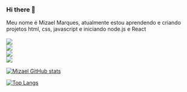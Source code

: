 ### Hi there 👋

Meu nome é Mizael Marques, atualmente estou aprendendo e criando projetos html, css, javascript e iniciando node.js e React
<br> 
<br>
  <img src="https://img.shields.io/badge/HTML5-E34F26?style=for-the-badge&logo=html5&logoColor=white">
<br>
  <img src="https://img.shields.io/badge/CSS3-1572B6?style=for-the-badge&logo=css3&logoColor=white">
<br>
  <img src="https://img.shields.io/badge/JavaScript-F7DF1E?style=for-the-badge&logo=javascript&logoColor=black">
<br>
  <img src="https://img.shields.io/badge/React-20232A?style=for-the-badge&logo=react&logoColor=61DAFB">
  


[![Mizael GitHub stats](https://github-readme-stats.vercel.app/api?username=Mizael86)](https://github.com/anuraghazra/github-readme-stats)

[![Top Langs](https://github-readme-stats.vercel.app/api/top-langs/?username=Mizael86&hide_progress=true)](https://github.com/anuraghazra/github-readme-stats)
